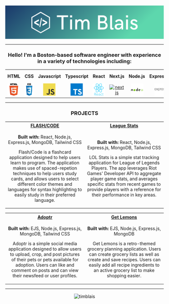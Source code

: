 ![banner](https://raw.githubusercontent.com/timblais/timblais/main/images/cover2.png)

---
<h3 align="center">Hello! I'm a Boston-based software engineer with experience in a variety of technologies including:</h3>

<!-- Skills Table -->

<table align="center">
<tr>
<th align="center">
HTML
</th>
<th align="center">
CSS
</th>
<th align="center">
Javascript
</th>
<th align="center">
Typescript
</th>
<th align="center">
React
</th>
<th align="center">
Next.js
</th>
<th align="center">
Node.js
</th>
<th align="center">
Express.js
</th>
<th align="center">
Tailwind CSS
</th>
<th align="center">
MongoDB
</th>
<th align="center">
Git
</th>
</tr>
<tr>
<td align="center">
<a href="https://www.w3.org/html/" target="_blank" rel="noreferrer"> <img src="https://raw.githubusercontent.com/devicons/devicon/master/icons/html5/html5-original-wordmark.svg" alt="html5" width="40" height="40"/></a>
</td>
<td align="center">
<a href="https://www.w3schools.com/css/" target="_blank" rel="noreferrer"> <img src="https://raw.githubusercontent.com/devicons/devicon/master/icons/css3/css3-original-wordmark.svg" alt="css3" width="40" height="40"/></a> 
</td>
<td align="center">
<a href="https://developer.mozilla.org/en-US/docs/Web/JavaScript" target="_blank" rel="noreferrer"> <img src="https://raw.githubusercontent.com/devicons/devicon/master/icons/javascript/javascript-original.svg" alt="javascript" width="40" height="40"/></a>
</td>
<td align="center">
<a href="https://www.typescriptlang.org/" target="_blank" rel="noreferrer"> <img src="https://raw.githubusercontent.com/devicons/devicon/master/icons/typescript/typescript-original.svg" alt="typescript" width="40" height="40"/></a>
</td>
<td align="center">
<a href="https://reactjs.org/" target="_blank" rel="noreferrer"> <img src="https://raw.githubusercontent.com/devicons/devicon/master/icons/react/react-original-wordmark.svg" alt="react" width="40" height="40"/> </a>
</td>
<td align="center">
<a href="https://nextjs.org/" target="_blank" rel="noreferrer"> <img src="https://cdn.worldvectorlogo.com/logos/nextjs-2.svg" alt="nextjs" width="40" height="40"/></a>
</td>
<td align="center">
<a href="https://nodejs.org" target="_blank" rel="noreferrer"> <img src="https://raw.githubusercontent.com/devicons/devicon/master/icons/nodejs/nodejs-original-wordmark.svg" alt="nodejs" width="40" height="40"/></a>
</td>
<td align="center">
<a href="https://expressjs.com" target="_blank" rel="noreferrer"> <img src="https://raw.githubusercontent.com/devicons/devicon/master/icons/express/express-original-wordmark.svg" alt="express" width="40" height="40"/></a>
</td>
<td align="center">
<a href="https://tailwindcss.com/" target="_blank" rel="noreferrer"> <img src="https://www.vectorlogo.zone/logos/tailwindcss/tailwindcss-icon.svg" alt="tailwind" width="40" height="40"/> </a> 
</td>
<td align="center">
<a href="https://www.mongodb.com/" target="_blank" rel="noreferrer"> <img src="https://raw.githubusercontent.com/devicons/devicon/master/icons/mongodb/mongodb-original-wordmark.svg" alt="mongodb" width="40" height="40"/></a> 
</td>
<td align="center">
<a href="https://git-scm.com/" target="_blank" rel="noreferrer"> <img src="https://www.vectorlogo.zone/logos/git-scm/git-scm-icon.svg" alt="git" width="40" height="40"/></a>
</td>
</tr>
</table>
 

---
<h3 align="center">PROJECTS</h3>

<!-- Projects Table -->

<table align="center" width="100%">
<tr>
<th align="center" width="50%">
<a href="https://github.com/timblais/Flash-Code" align="center">FLASH/CODE</a>
</th>
<th align="center" width="50%">
<a href="https://github.com/timblais/League-Stats" align="center">League Stats</a>
</th>
</tr>
<tr>
<td align="center" width="50%">
<p align="center"><strong>Built with:</strong> React, Node.js, Express.js, MongoDB, Tailwind CSS</p>
<p align="center">Flash/Code is a flashcard application designed to help users learn to program. The application makes use of spaced-repetion techniques to help users study cards, and allows users to select different color themes and languages for syntax highlighting to easily study in their preferred language.</p> 
</td>
<td align="center" width="50%">
<p align="center"><strong>Built with:</strong> React, Node.js, Express.js, MongoDB, Tailwind CSS</p>
<p align="center">LOL Stats is a simple stat tracking application for League of Legends Players. The app leverages Riot Games' Developer API to aggregate player game stats, and averages specific stats from recent games to provide players with a reference for their performance in key areas.</p>
</td>
</tr>
<tr>
</table>
<table align="center" width="100%">
<th align="center" width="50%">
<a href="https://github.com/timblais/adoptr" align="center">Adoptr</a>
</th>
<th align="center" width="50%">
<a href="https://github.com/timblais/Get-Lemons" align="center">Get Lemons</a>
</th>
</tr>
<tr>
<td align="center" width="50%">
<p align="center"><strong>Built with:</strong> EJS, Node.js, Express.js, MongoDB, Tailwind CSS</p>
<p align="center">Adoptr is a simple social media application designed to allow users to upload, crop, and post pictures of their pets or pets available for adoption. Users can like and comment on posts and can view their newsfeed or user profiles. </p> 
</td>
<td align="center" width="50%">
<p align="center"><strong>Built with:</strong> EJS, Node.js, Express.js, MongoDB</p>
<p align="center">Get Lemons is a retro-themed grocery planning application. Users can create grocery lists as well as create and save recipes. Users can easily add all recipe ingredients to an active grocery list to make shopping easier. </p>
</td>
</tr>
</table>

---

<p align="center"><img align="center" src="https://github-readme-streak-stats.herokuapp.com/?user=timblais&" alt="timblais" /></p>



<!--
**timblais/timblais** is a ✨ _special_ ✨ repository because its `README.md` (this file) appears on your GitHub profile.
-->
